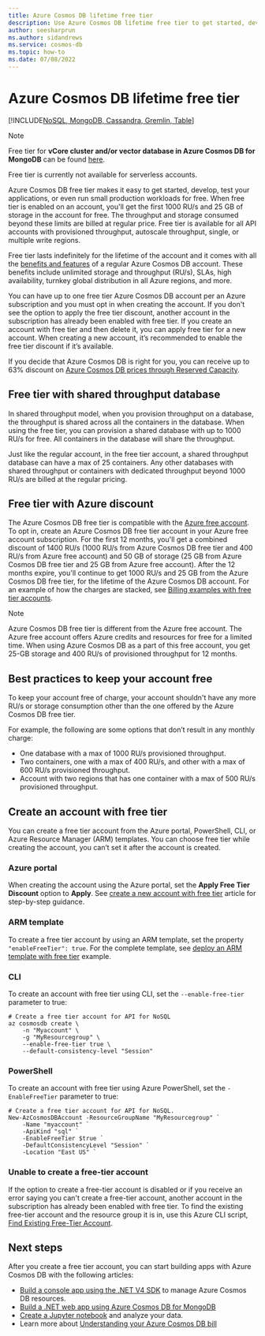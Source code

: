 ```yaml
---
title: Azure Cosmos DB lifetime free tier
description: Use Azure Cosmos DB lifetime free tier to get started, develop, test your applications. With free tier, you'll get the first 1000 RU/s and 25 GB of storage in the account for free.
author: seesharprun
ms.author: sidandrews
ms.service: cosmos-db
ms.topic: how-to
ms.date: 07/08/2022
---
```


# Azure Cosmos DB lifetime free tier

[!INCLUDE[NoSQL, MongoDB, Cassandra, Gremlin, Table](includes/appliesto-nosql-mongodb-cassandra-gremlin-table.md)]

> [!NOTE]
> Free tier for **vCore cluster and/or vector database in Azure Cosmos DB for MongoDB** can be found [here](mongodb/vcore/free-tier.md).
> 
> Free tier is currently not available for serverless accounts.


Azure Cosmos DB free tier makes it easy to get started, develop, test your applications, or even run small production workloads for free. When free tier is enabled on an account, you'll get the first 1000 RU/s and 25 GB of storage in the account for free. The throughput and storage consumed beyond these limits are billed at regular price. Free tier is available for all API accounts with provisioned throughput, autoscale throughput, single, or multiple write regions.

Free tier lasts indefinitely for the lifetime of the account and it comes with all the [benefits and features](introduction.md#with-unmatched-reliability-and-flexibility) of a regular Azure Cosmos DB account. These benefits include unlimited storage and throughput (RU/s), SLAs, high availability, turnkey global distribution in all Azure regions, and more.

You can have up to one free tier Azure Cosmos DB account per an Azure subscription and you must opt in when creating the account. If you don't see the option to apply the free tier discount, another account in the subscription has already been enabled with free tier. If you create an account with free tier and then delete it, you can apply free tier for a new account. When creating a new account, it’s recommended to enable the free tier discount if it’s available.

If you decide that Azure Cosmos DB is right for you, you can receive up to 63% discount on [Azure Cosmos DB prices through Reserved Capacity](reserved-capacity.md).

## Free tier with shared throughput database

In shared throughput model, when you provision throughput on a database, the throughput is shared across all the containers in the database. When using the free tier, you can provision a shared database with up to 1000 RU/s for free. All containers in the database will share the throughput.

Just like the regular account, in the free tier account, a shared throughput database can have a max of 25 containers.
Any other databases with shared throughput or containers with dedicated throughput beyond 1000 RU/s are billed at the regular pricing.

## Free tier with Azure discount

The Azure Cosmos DB free tier is compatible with the [Azure free account](optimize-dev-test.md#azure-free-account). To opt in, create an Azure Cosmos DB free tier account in your Azure free account subscription. For the first 12 months, you'll get a combined discount of 1400 RU/s (1000 RU/s from Azure Cosmos DB free tier and 400 RU/s from Azure free account) and 50 GB of storage (25 GB from Azure Cosmos DB free tier and 25 GB from Azure free account). After the 12 months expire, you'll continue to get 1000 RU/s and 25 GB from the Azure Cosmos DB free tier, for the lifetime of the Azure Cosmos DB account. For an example of how the charges are stacked, see [Billing examples with free tier accounts](understand-your-bill.md#azure-free-tier).

> [!NOTE]
> Azure Cosmos DB free tier is different from the Azure free account. The Azure free account offers Azure credits and resources for free for a limited time. When using Azure Cosmos DB as a part of this free account, you get 25-GB storage and 400 RU/s of provisioned throughput for 12 months.

## Best practices to keep your account free

To keep your account free of charge, your account shouldn't have any more RU/s or storage consumption other than the one offered by the Azure Cosmos DB free tier.

For example, the following are some options that don’t result in any monthly charge:

* One database with a max of 1000 RU/s provisioned throughput.
* Two containers, one with a max of 400 RU/s, and other with a max of 600 RU/s provisioned throughput.
* Account with two regions that has one container with a max of 500 RU/s provisioned throughput.

## Create an account with free tier

You can create a free tier account from the Azure portal, PowerShell, CLI, or Azure Resource Manager (ARM) templates. You can choose free tier while creating the account, you can’t set it after the account is created.

### Azure portal

When creating the account using the Azure portal, set the **Apply Free Tier Discount** option to **Apply**. See [create a new account with free tier](nosql/quickstart-portal.md) article for step-by-step guidance.

### ARM template

To create a free tier account by using an ARM template, set the property `"enableFreeTier": true`. For the complete template, see [deploy an ARM template with free tier](manage-with-templates.md#free-tier) example.

### CLI

To create an account with free tier using CLI, set the `--enable-free-tier` parameter to true:

```azurecli-interactive
# Create a free tier account for API for NoSQL
az cosmosdb create \
    -n "Myaccount" \
    -g "MyResourcegroup" \
    --enable-free-tier true \
    --default-consistency-level "Session"
```

### PowerShell

To create an account with free tier using Azure PowerShell, set the `-EnableFreeTier` parameter to true:

```powershell-interactive
# Create a free tier account for API for NoSQL. 
New-AzCosmosDBAccount -ResourceGroupName "MyResourcegroup" `
    -Name "myaccount" `
    -ApiKind "sql" `
    -EnableFreeTier $true `
    -DefaultConsistencyLevel "Session" `
    -Location "East US" `
```

### Unable to create a free-tier account

If the option to create a free-tier account is disabled or if you receive an error saying you can't create a free-tier account, another account in the subscription has already been enabled with free tier. To find the existing free-tier account and the resource group it is in, use this Azure CLI script, [Find Existing Free-Tier Account](scripts/cli/common/free-tier.md).

## Next steps

After you create a free tier account, you can start building apps with Azure Cosmos DB with the following articles:

* [Build a console app using the .NET V4 SDK](create-sql-api-dotnet-v4.md) to manage Azure Cosmos DB resources.
* [Build a .NET web app using Azure Cosmos DB for MongoDB](mongodb/create-mongodb-dotnet.md)
* [Create a Jupyter notebook](notebooks-overview.md) and analyze your data.
* Learn more about [Understanding your Azure Cosmos DB bill](understand-your-bill.md)

